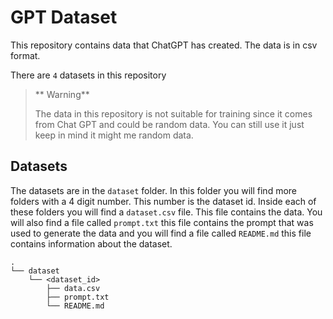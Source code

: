 # GPT Dataset
This repository contains data that ChatGPT has created. The data is in csv format.

There are `4` datasets in this repository

> ** Warning**
>
> The data in this repository is not suitable for training since it comes from Chat GPT and could be random data. You can still use it just keep in mind it might me random data.

## Datasets
The datasets are in the `dataset` folder. In this folder you will find more folders with a 4 digit number. This number is the dataset id. Inside each of these folders you will find a `dataset.csv` file. This file contains the data. You will also find a file called `prompt.txt` this file contains the prompt that was used to generate the data and you will find a file called `README.md` this file contains information about the dataset.

```
.
└── dataset
    └── <dataset_id>
        ├── data.csv
        ├── prompt.txt
        └── README.md
```